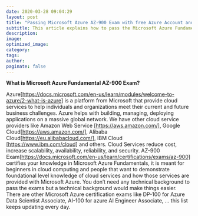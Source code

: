 ```yaml
---
date: 2020-03-28 09:04:29
layout: post
title: "Passing Microsoft Azure AZ-900 Exam with free Azure Account and Tutorials"
subtitle: This article explains how to pass the Microsoft Azure Fundamentals Certification AZ-900 Exam without paying for tutorials and Microsoft Azure Account.
description: 
image:
optimized_image:
category: 
tags:
author:
paginate: false
---
```


**What is Microsoft Azure Fundamental AZ-900 Exam?** 

Azure[https://docs.microsoft.com/en-us/learn/modules/welcome-to-azure/2-what-is-azure] is a platform from Microsoft that provide cloud services to help individuals and organizations meet their current and future business challenges. Azure helps with building, managing, deploying applications on a massive global network. We have other cloud service providers like Amazon Web Service [https://aws.amazon.com/], Google Cloud[https://aws.amazon.com/], Alibaba Cloud[https://eu.alibabacloud.com/], IBM Cloud [https://www.ibm.com/cloud] and others. Cloud Services reduce cost, increase scalability, availability, reliability, and security.
AZ-900 Exam[https://docs.microsoft.com/en-us/learn/certifications/exams/az-900] certifies your knowledge in Microsoft Azure Fundamentals, it is meant for beginners in cloud computing and people that want to demonstrate foundational level knowledge of cloud services and how those services are provided with Microsoft Azure. You don’t need any technical background to pass the exams but a technical background would make things easier. There are other Microsoft Azure certification exams like DP-100 for Azure Data Scientist Associate, AI-100 for azure AI Engineer Associate, … this list keeps updating every day.

